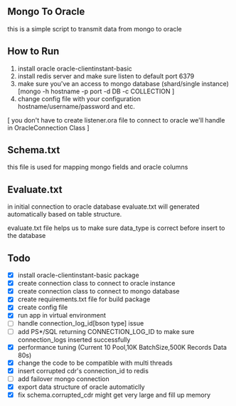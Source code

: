 ## Mongo To Oracle

this is a simple script to transmit data from mongo to oracle

## How to Run

1. install oracle oracle-clientinstant-basic
2. install redis server and make sure listen to default port 6379 
3. make sure you've an access to mongo database (shard/single instance) [mongo -h hostname -p port -d DB -c COLLECTION ]
4. change config file with your configuration hostname/username/password and etc.

[ you don't have to create listener.ora file to connect to oracle we'll handle in OracleConnection Class ] 

## Schema.txt

this file is used for mapping mongo fields and oracle columns


## Evaluate.txt

in initial connection to oracle database evaluate.txt will generated automatically based on table structure.  

evaluate.txt file helps us to make sure data_type is correct before insert to the database

## Todo

- [x]  install oracle-clientinstant-basic package
- [x]  create connection class to connect to oracle instance
- [x]  create connection class to connect to mongo database
- [x]  create requirements.txt file for build package
- [x]  create config file
- [x]  run app in virtual environment 
- [ ]  handle connection_log_id[bson type] issue
- [ ]  add PS*/SQL returning CONNECTION_LOG_ID to make sure connection_logs inserted successfully
- [x]  performance tuning (Current 10 Pool,10K BatchSize,500K Records Data  80s)
- [x]  change the code to be compatible with multi threads
- [x]  insert corrupted cdr's connection_id to redis
- [ ]  add failover mongo connection 
- [x]  export data structure of oracle automaticlly
- [x]  fix schema.corrupted_cdr might get very large and fill up memory
